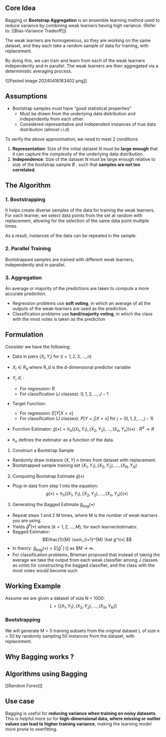 ## Core Idea
Bagging or **Bootstrap Aggregation** is an ensemble learning method used to reduce variance by combining weak learners having high variance. 
(Refer to: [[Bias-Variance Tradeoff]])

The weak learners are homogeneous, so they are working on the same dataset,
and they each take a random sample of data for training, with replacement. 

By doing this, we can train and learn from each of the weak learners independently and in parallel. The weak learners are then aggregated via a deterministic averaging process.

![[Pasted image 20240416163402.png]]
## Assumptions
-  Bootstrap samples must have “good statistical properties”
	- Must be drawn from the underlying data distribution and independently from each other.
	- Considered representative and independent instances of true data distribution (almost i.i.d)

To verify the above approximation, we need to meet 2 conditions

1. **Representation**: Size of the initial dataset $N$ must be **large enough** that it can capture the complexity of the underlying data distribution.
2. **Independence**: Size of the dataset $N$ must be large enough relative to size of the bootstrap sample $B$ , such that **samples are not too correlated**.

## The Algorithm

### 1. Bootstrapping
It helps create diverse samples of the data for training the weak learners. For each learner, we select data points from the set at random with replacement, allowing for the selection of the same data point multiple times. 

As a result, instances of the data can be repeated in the sample.

### 2. Parallel Training
Bootstrapped samples are trained with different weak learners, independently
and in parallel.

### 3. Aggregation
An average or majority of the predictions are taken to compute a more accurate
prediction. 

- Regression problems use **soft voting**, in which an average of all the outputs of the weak-learners are used as the prediction.
- Classification problems use **hard/majority voting**, in which the class with the most votes is taken as the prediction

## Formulation
Consider we have the following: 
- Data in pairs ($X_i, Y_i$) for $(i = 1, 2, 3, ..., n)$

- $X_i∈ R_d$ where R_d is the d-dimensional predictor variable

-  $Y_i∈:$
	- For regression: $R$
	- For classification ($J$ classes): $0, 1, 2, ..., J − 1$

- Target Function:
	- For regression: $E[Y |X = x]$
	- For classification (J classes): $P[Y = j|X = x]$ for $j = (0, 1, 2, ..., j − 1)$

- Function Estimator: $\hat g(•) = h_n((X_1, Y_1), (X_2, Y_2), ... ,(X_n, Y_n))(•):R^d → R$ 

-  $h_n$ defines the estimator as a function of the data.

1. Construct a Bootstrap Sample

-  Randomly draw instance $(X,Y)$ $n$ times from dataset with replacement.
- Bootstrapped sample training set $(X_1, Y_1), (X_2, Y_2), ..., (X_N, Y_N)$

2. Computing Bootstrap Estimate $\hat g(•)$

 - Plug-in data from step 1 into the equation: 
 $$g(•) = h_n((X_1, Y_1), (X_2, Y_2), ... ,(X_n, Y_n))(•)$$

3. Generating the Bagged Estimate $\hat g_{bag}(•)$

- Repeat steps 1 and 2 M times, where M is the number of weak learners you are using.
- Yields $\hat g^k(•)$ where $(k = 1, 2, ...,M)$, for each learner/estimator.
- Bagged Estimator: $$\frac{1}{M} \sum_{i=1}^{M} \hat g^i(•) $$
- In theory: $\hat g_{bag}(•) = E[\hat g^*(·)]$ as $M → ∞.
- For classification problems, Brieman proposed that instead of taking the average we take the output from each weak classifier among J classes as votes for constructing the bagged classifier, and the class with the most votes would become such

## Working Example
Assume we are given a dataset of size N = 1000: $$L = [(X_1, Y_1), (X_2, Y_2), ..., (X_N, Y_N)]$$
### Bootstrapping
We will generate M = 5 training subsets from the original dataset L of size n = 50 by randomly sampling 50 instances from the dataset, with replacement.





## Why Bagging works ?


## Algorithms using Bagging
[[Random Forest]]

## Use case

Bagging is useful for **reducing variance when training on noisy datasets**. This is helpful more so for **high-dimensional data, where missing or outlier values can lead to higher training variance**, making the learning model more prone to overfitting.



